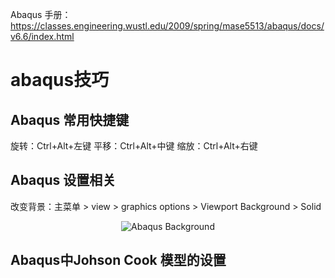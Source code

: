 Abaqus 手册：https://classes.engineering.wustl.edu/2009/spring/mase5513/abaqus/docs/v6.6/index.html
# abaqus技巧

## Abaqus 常用快捷键
旋转：Ctrl+Alt+左键
平移：Ctrl+Alt+中键
缩放：Ctrl+Alt+右键

## Abaqus 设置相关
改变背景：主菜单 > view > graphics options > Viewport Background > Solid
<div align=center>

![Abaqus Background](https://github.com/youshenfan/abaqus-/blob/master/pics/abaqus-background.PNG)
</div>


## Abaqus中Johson Cook 模型的设置
